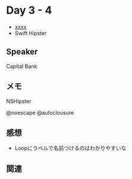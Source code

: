 # Day 3 - 4

* [xxxx](https://twitter.com/xxxx)
* Swift Hipster

## Speaker

Capital Bank

## メモ

NSHipster

@noescape
@autoclousure


## 感想

* Loopにラベルで名前つけるのはわかりやすいな

## 関連
